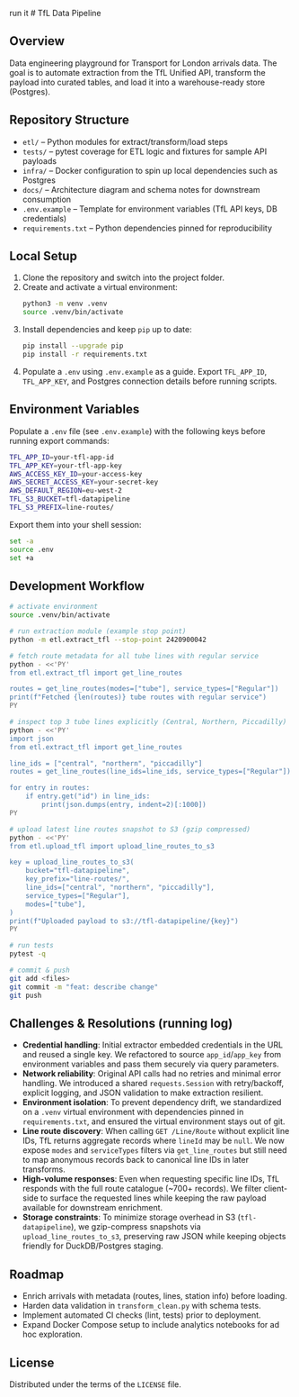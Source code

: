 run it # TfL Data Pipeline

## Overview
Data engineering playground for Transport for London arrivals data. The goal is to automate extraction from the TfL Unified API, transform the payload into curated tables, and load it into a warehouse-ready store (Postgres).

## Repository Structure
- `etl/` – Python modules for extract/transform/load steps
- `tests/` – pytest coverage for ETL logic and fixtures for sample API payloads
- `infra/` – Docker configuration to spin up local dependencies such as Postgres
- `docs/` – Architecture diagram and schema notes for downstream consumption
- `.env.example` – Template for environment variables (TfL API keys, DB credentials)
- `requirements.txt` – Python dependencies pinned for reproducibility

## Local Setup
1. Clone the repository and switch into the project folder.
2. Create and activate a virtual environment:
   ```bash
   python3 -m venv .venv
   source .venv/bin/activate
   ```
3. Install dependencies and keep `pip` up to date:
   ```bash
   pip install --upgrade pip
   pip install -r requirements.txt
   ```
4. Populate a `.env` using `.env.example` as a guide. Export `TFL_APP_ID`, `TFL_APP_KEY`, and Postgres connection details before running scripts.

## Environment Variables

Populate a `.env` file (see `.env.example`) with the following keys before running export commands:

```bash
TFL_APP_ID=your-tfl-app-id
TFL_APP_KEY=your-tfl-app-key
AWS_ACCESS_KEY_ID=your-access-key
AWS_SECRET_ACCESS_KEY=your-secret-key
AWS_DEFAULT_REGION=eu-west-2
TFL_S3_BUCKET=tfl-datapipeline
TFL_S3_PREFIX=line-routes/
```

Export them into your shell session:

```bash
set -a
source .env
set +a
```

## Development Workflow
```bash
# activate environment
source .venv/bin/activate

# run extraction module (example stop point)
python -m etl.extract_tfl --stop-point 2420900042

# fetch route metadata for all tube lines with regular service
python - <<'PY'
from etl.extract_tfl import get_line_routes

routes = get_line_routes(modes=["tube"], service_types=["Regular"])
print(f"Fetched {len(routes)} tube routes with regular service")
PY

# inspect top 3 tube lines explicitly (Central, Northern, Piccadilly)
python - <<'PY'
import json
from etl.extract_tfl import get_line_routes

line_ids = ["central", "northern", "piccadilly"]
routes = get_line_routes(line_ids=line_ids, service_types=["Regular"])

for entry in routes:
    if entry.get("id") in line_ids:
        print(json.dumps(entry, indent=2)[:1000])
PY

# upload latest line routes snapshot to S3 (gzip compressed)
python - <<'PY'
from etl.upload_tfl import upload_line_routes_to_s3

key = upload_line_routes_to_s3(
    bucket="tfl-datapipeline",
    key_prefix="line-routes/",
    line_ids=["central", "northern", "piccadilly"],
    service_types=["Regular"],
    modes=["tube"],
)
print(f"Uploaded payload to s3://tfl-datapipeline/{key}")
PY

# run tests
pytest -q

# commit & push
git add <files>
git commit -m "feat: describe change"
git push
```

## Challenges & Resolutions (running log)
- **Credential handling**: Initial extractor embedded credentials in the URL and reused a single key. We refactored to source `app_id`/`app_key` from environment variables and pass them securely via query parameters.
- **Network reliability**: Original API calls had no retries and minimal error handling. We introduced a shared `requests.Session` with retry/backoff, explicit logging, and JSON validation to make extraction resilient.
- **Environment isolation**: To prevent dependency drift, we standardized on a `.venv` virtual environment with dependencies pinned in `requirements.txt`, and ensured the virtual environment stays out of git.
- **Line route discovery**: When calling `GET /Line/Route` without explicit line IDs, TfL returns aggregate records where `lineId` may be `null`. We now expose `modes` and `serviceTypes` filters via `get_line_routes` but still need to map anonymous records back to canonical line IDs in later transforms.
- **High-volume responses**: Even when requesting specific line IDs, TfL responds with the full route catalogue (~700+ records). We filter client-side to surface the requested lines while keeping the raw payload available for downstream enrichment.
- **Storage constraints**: To minimize storage overhead in S3 (`tfl-datapipeline`), we gzip-compress snapshots via `upload_line_routes_to_s3`, preserving raw JSON while keeping objects friendly for DuckDB/Postgres staging.

## Roadmap
- Enrich arrivals with metadata (routes, lines, station info) before loading.
- Harden data validation in `transform_clean.py` with schema tests.
- Implement automated CI checks (lint, tests) prior to deployment.
- Expand Docker Compose setup to include analytics notebooks for ad hoc exploration.

## License
Distributed under the terms of the `LICENSE` file.
